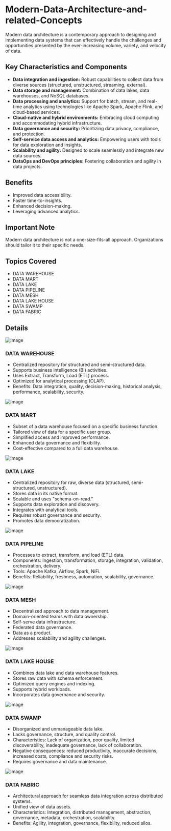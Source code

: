 # Modern-Data-Architecture-and-related-Concepts


Modern data architecture is a contemporary approach to designing and implementing data systems that can effectively handle the challenges and opportunities presented by the ever-increasing volume, variety, and velocity of data.

## Key Characteristics and Components

* **Data integration and ingestion:** Robust capabilities to collect data from diverse sources (structured, unstructured, streaming, external).
* **Data storage and management:** Combination of data lakes, data warehouses, and NoSQL databases.
* **Data processing and analytics:** Support for batch, stream, and real-time analytics using technologies like Apache Spark, Apache Flink, and cloud-based services.
* **Cloud-native and hybrid environments:** Embracing cloud computing and accommodating hybrid infrastructure.
* **Data governance and security:** Prioritizing data privacy, compliance, and protection.
* **Self-service data access and analytics:** Empowering users with tools for data exploration and insights.
* **Scalability and agility:** Designed to scale seamlessly and integrate new data sources.
* **DataOps and DevOps principles:** Fostering collaboration and agility in data projects.

## Benefits

* Improved data accessibility.
* Faster time-to-insights.
* Enhanced decision-making.
* Leveraging advanced analytics.

## Important Note

Modern data architecture is not a one-size-fits-all approach. Organizations should tailor it to their specific needs.

## Topics Covered

* DATA WAREHOUSE
* DATA MART
* DATA LAKE
* DATA PIPELINE
* DATA MESH
* DATA LAKE HOUSE
* DATA SWAMP
* DATA FABRIC

## Details

![image](https://github.com/user-attachments/assets/5957a929-29c6-4dca-9856-6cf89bfcee2d)



### DATA WAREHOUSE

* Centralized repository for structured and semi-structured data.
* Supports business intelligence (BI) activities.
* Uses Extract, Transform, Load (ETL) process.
* Optimized for analytical processing (OLAP).
* Benefits: Data integration, quality, decision-making, historical analysis, performance, scalability, security.

![image](https://github.com/user-attachments/assets/f844cf08-9bff-4964-8745-fe4a44239a94)


### DATA MART

* Subset of a data warehouse focused on a specific business function.
* Tailored view of data for a specific user group.
* Simplified access and improved performance.
* Enhanced data governance and flexibility.
* Cost-effective compared to a full data warehouse.


![image](https://github.com/user-attachments/assets/c9dd7d0e-5ee7-48c3-8452-336d2e0c41dd)


### DATA LAKE

* Centralized repository for raw, diverse data (structured, semi-structured, unstructured).
* Stores data in its native format.
* Scalable and uses "schema-on-read."
* Supports data exploration and discovery.
* Integrates with analytical tools.
* Requires robust governance and security.
* Promotes data democratization.



![image](https://github.com/user-attachments/assets/e57f2bce-ff22-4d71-8dc5-390d6dbcde12)


### DATA PIPELINE

* Processes to extract, transform, and load (ETL) data.
* Components: Ingestion, transformation, storage, integration, validation, orchestration, delivery.
* Tools: Apache Kafka, Airflow, Spark, NiFi.
* Benefits: Reliability, freshness, automation, scalability, governance.


![image](https://github.com/user-attachments/assets/04ad8fa3-e922-45b3-bf39-484db3dfa0ac)


### DATA MESH

* Decentralized approach to data management.
* Domain-oriented teams with data ownership.
* Self-serve data infrastructure.
* Federated data governance.
* Data as a product.
* Addresses scalability and agility challenges.


![image](https://github.com/user-attachments/assets/9cd8f140-94d2-4688-9ed8-983ef6be18ad)


### DATA LAKE HOUSE

* Combines data lake and data warehouse features.
* Stores raw data with schema enforcement.
* Optimized query engines and indexing.
* Supports hybrid workloads.
* Incorporates data governance and security.


![image](https://github.com/user-attachments/assets/bfe1fe69-f70f-4a4d-87b1-e982b5972a9a)


### DATA SWAMP

* Disorganized and unmanageable data lake.
* Lacks governance, structure, and quality control.
* Characteristics: Lack of organization, poor quality, limited discoverability, inadequate governance, lack of collaboration.
* Negative consequences: reduced productivity, inaccurate decisions, increased costs, compliance and security risks.
* Requires governance and data maintenance.


![image](https://github.com/user-attachments/assets/f519b2e2-bc03-43c4-8656-cb9f067de26f)


### DATA FABRIC

* Architectural approach for seamless data integration across distributed systems.
* Unified view of data assets.
* Characteristics: Integration, distributed management, abstraction, governance, metadata, orchestration, scalability.
* Benefits: Agility, integration, governance, flexibility, reduced silos.
